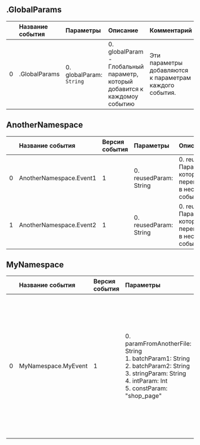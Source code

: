## .GlobalParams

|| Название события | Параметры | Описание | Комментарий |                    
|---:|:---|:---|:---|:---|
|0|.GlobalParams|0. globalParam: <code>String</code><br/>|0. globalParam - Глобальный параметр, который добавится к каждомоу событию|Эти параметры добавляются к параметрам каждого события.|


## AnotherNamespace
| | Название события | Версия события | Параметры | Описание | Комментарий | Android | iOS | WebSmartTV |
|---:|:---|:---|:---|:---|:---|:---|:---|:---|
|0|AnotherNamespace.Event1|1|0. reusedParam: String<br>|0. reusedParam - Параметр, который переиспользуется в нескольких событиях<br>|Первое событие с переиспользуемым параметром|В разработке https://your-tracker.com|В разработке https://your-tracker.com|В разработке https://your-tracker.com|
|1|AnotherNamespace.Event2|1|0. reusedParam: String<br>|0. reusedParam - Параметр, который переиспользуется в нескольких событиях<br>|Второе событие с переиспользуемым параметром|В разработке https://your-tracker.com|В разработке https://your-tracker.com|В разработке https://your-tracker.com|

## MyNamespace
| | Название события | Версия события | Параметры | Описание | Комментарий | Android | iOS | WebSmartTV |
|---:|:---|:---|:---|:---|:---|:---|:---|:---|
|0|MyNamespace.MyEvent|1|0. paramFromAnotherFile: String<br>1. batchParam1: String<br>2. batchParam2: String<br>3. stringParam: String<br>4. intParam: Int<br>5. сonstParam: "shop_page"<br>|0. paramFromAnotherFile - Параметр, описанный в отдельным файле.<br>1. batchParam1 - Параметр, описанный в отдельным файле.<br>2. batchParam2 - Параметр, описанный в отдельным файле.<br>3. stringParam - Парамтер типа String<br>4. intParam - Параметр типа Int<br>5. сonstParam - Constant parameter<br>|События со всеми возможными типами параметров|3.14 https://your-tracker.com|4.13 https://your-tracker.com|В разработке https://your-tracker.com|

